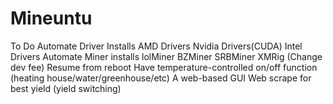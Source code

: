 # Mineuntu

To Do
  Automate Driver Installs
    AMD Drivers
    Nvidia Drivers(CUDA)
    Intel Drivers
  Automate Miner installs
    lolMiner
    BZMiner
    SRBMiner
    XMRig (Change dev fee)
  Resume from reboot
  Have temperature-controlled on/off function (heating house/water/greenhouse/etc)
  A web-based GUI
  Web scrape for best yield (yield switching)
  
